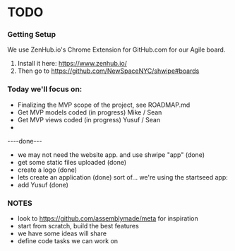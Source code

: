 #  TODO 

### Getting Setup
We use ZenHub.io's Chrome Extension for GitHub.com for our Agile board. 
1. Install it here: https://www.zenhub.io/
1. Then go to https://github.com/NewSpaceNYC/shwipe#boards

###  Today we'll focus on:
   - Finalizing the MVP scope of the project, see ROADMAP.md
   - Get MVP models coded (in progress) Mike / Sean
   - Get MVP views coded (in progress) Yusuf / Sean
   - 
   


----done---
 -  we may not need the website app. and use shwipe "app" (done)
 -  get some static files uploaded (done)
 -  create a logo (done)
 -  lets create an application (done) sort of... we're using the startseed app:
 -  add Yusuf (done)


###  NOTES
 -   look to https://github.com/assemblymade/meta for inspiration
 -   start from scratch, build the best features
 -   we have some ideas will share
 -   define code tasks we can work on